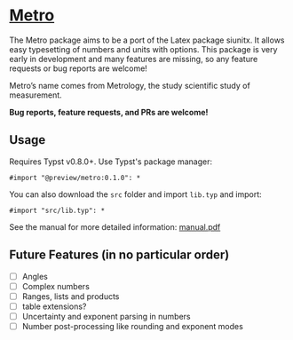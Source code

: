 # [Metro](https://github.com/fenjalien/metro)
The Metro package aims to be a port of the Latex package siunitx. It allows easy typesetting of numbers and units with options. This package is very early in development and many features are missing, so any feature requests or bug reports are welcome!

Metro’s name comes from Metrology, the study scientific study of measurement.

**Bug reports, feature requests, and PRs are welcome!**

## Usage
Requires Typst v0.8.0+.
Use Typst's package manager:
```
#import "@preview/metro:0.1.0": *
```
You can also download the `src` folder and import `lib.typ` and import:
```
#import "src/lib.typ": *
```

See the manual for more detailed information: [manual.pdf](manual.pdf)

## Future Features (in no particular order)

- [ ] Angles
- [ ] Complex numbers
- [ ] Ranges, lists and products
- [ ] table extensions?
- [ ] Uncertainty and exponent parsing in numbers
- [ ] Number post-processing like rounding and exponent modes